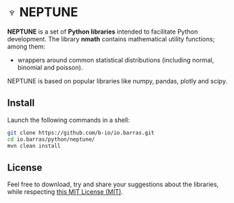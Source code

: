 # ♆ NEPTUNE

**NEPTUNE** is a set of **Python libraries** intended to facilitate Python development.
The library **nmath** contains mathematical utility functions; among them:

* wrappers around common statistical distributions (including normal, binomial and poisson).

NEPTUNE is based on popular libraries like numpy, pandas, plotly and scipy.

## Install

Launch the following commands in a shell:

~~~bash
git clone https://github.com/b-io/io.barras.git
cd io.barras/python/neptune/
mvn clean install
~~~

## License

Feel free to download, try and share your suggestions about the libraries,
while respecting [this MIT License (MIT)][license].

[license]: <LICENSE>
